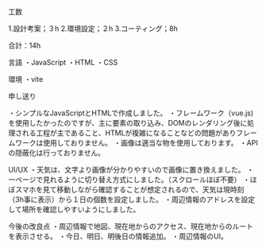 工数

1.設計考案；３h
2.環境設定；２h
3.コーティング；8h

合計：14h

言語
・JavaScript
・HTML
・CSS

環境
・vite

申し送り

・シンプルなJavaScriptとHTMLで作成しました。
・フレームワーク（vue.js)を使用したかったのですが、主に要素の取り込み、DOMのレンダリング後に処理される工程が主であること、HTMLが複雑になることなどの問題がありフレームワークは使用しておりません。
・画像は適当な物を使用しております。
・APIの隠蔽化は行っておりません。


UI/UX
・天気は、文字より画像が分かりやすいので画像に置き換えました。
・一ページで見れるように切り替え方式にしました。（スクロールほぼ不要）
・ほぼスマホを見て移動しながら確認することが想定されるので、天気は現時刻（3h事に表示）から１日の個数を設定しました。
・周辺情報のアドレスを設定して場所を確認しやすいようにしました。


今後の改良点
・周辺情報で地図、現在地からのアクセス、現在地からのルートを表示させる。
・今日、明日、明後日の情報追加。
・周辺情報のUI。

